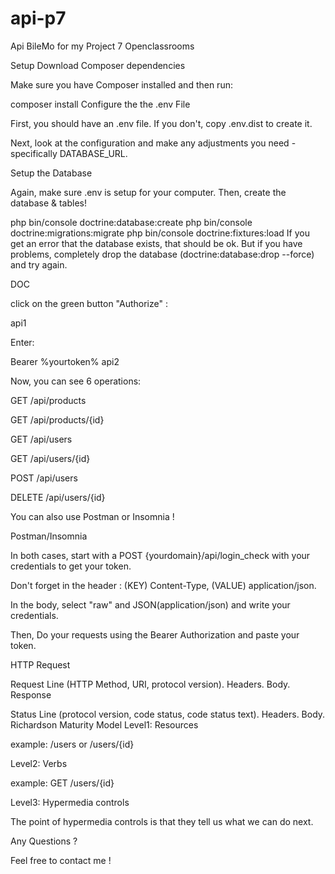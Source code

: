 # api-p7
Api BileMo for my Project 7 Openclassrooms

Setup
Download Composer dependencies

Make sure you have Composer installed and then run:

composer install
Configure the the .env File

First, you should have an .env file. If you don't, copy .env.dist to create it.

Next, look at the configuration and make any adjustments you need - specifically DATABASE_URL.

Setup the Database

Again, make sure .env is setup for your computer. Then, create the database & tables!

php bin/console doctrine:database:create
php bin/console doctrine:migrations:migrate
php bin/console doctrine:fixtures:load
If you get an error that the database exists, that should be ok. But if you have problems, completely drop the database (doctrine:database:drop --force) and try again.

DOC

click on the green button "Authorize" :

api1

Enter:

Bearer %yourtoken%
api2

Now, you can see 6 operations:

GET /api/products

GET /api/products/{id}

GET /api/users

GET /api/users/{id}

POST /api/users

DELETE /api/users/{id}

You can also use Postman or Insomnia !

Postman/Insomnia

In both cases, start with a POST {yourdomain}/api/login_check with your credentials to get your token.

Don't forget in the header : (KEY) Content-Type, (VALUE) application/json.

In the body, select "raw" and JSON(application/json) and write your credentials.

Then, Do your requests using the Bearer Authorization and paste your token.

HTTP
Request

Request Line (HTTP Method, URI, protocol version).
Headers.
Body.
Response

Status Line (protocol version, code status, code status text).
Headers.
Body.
Richardson Maturity Model
Level1: Resources

example: /users or /users/{id}

Level2: Verbs

example: GET /users/{id}

Level3: Hypermedia controls

The point of hypermedia controls is that they tell us what we can do next.

Any Questions ?

Feel free to contact me !
